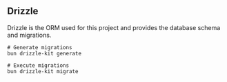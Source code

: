## Drizzle
Drizzle is the ORM used for this project and provides the database schema and migrations.

```
# Generate migrations
bun drizzle-kit generate
```

```
# Execute migrations
bun drizzle-kit migrate
```

